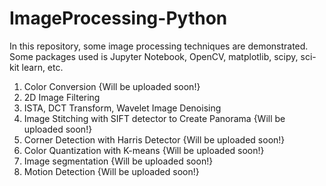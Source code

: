 # ImageProcessing-Python

In this repository, some image processing techniques are demonstrated.
Some packages used is Jupyter Notebook, OpenCV, matplotlib, scipy, sci-kit learn, etc.

1. Color Conversion {Will be uploaded soon!}
2. 2D Image Filtering
3. ISTA, DCT Transform, Wavelet Image Denoising 
4. Image Stitching with SIFT detector to Create Panorama {Will be uploaded soon!}
5. Corner Detection with Harris Detector {Will be uploaded soon!}
6. Color Quantization with K-means {Will be uploaded soon!}
7. Image segmentation {Will be uploaded soon!}
8. Motion Detection {Will be uploaded soon!}
 
